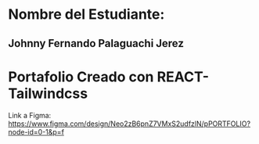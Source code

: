 # Nombre del Estudiante:
## Johnny  Fernando Palaguachi Jerez



# Portafolio Creado con REACT-Tailwindcss

Link a Figma: https://www.figma.com/design/Neo2zB6pnZ7VMxS2udfzlN/pPORTFOLIO?node-id=0-1&p=f

# 